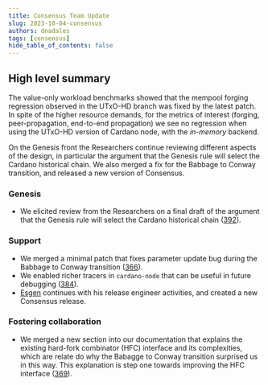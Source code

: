 ```yaml
---
title: Consensus Team Update
slug: 2023-10-04-consensus
authors: dnadales
tags: [consensus]
hide_table_of_contents: false
---
```


## High level summary

The value-only workload benchmarks showed that the mempool forging regression observed in the UTxO-HD branch was fixed by the latest patch. In spite of the higher resource demands, for the metrics of interest (forging, peer-propagation, end-to-end propagation) we see no regression when using the UTxO-HD version of Cardano node, with the *in-memory* backend.

On the Genesis front the Researchers continue reviewing different aspects of the design, in particular the argument that the Genesis rule will select the Cardano historical chain.
We also merged a fix for the Babbage to Conway transition, and released a new version of Consensus.


### Genesis

- We elicited review from the Researchers on a final draft of the argument that the Genesis rule will select the Cardano historical chain ([392](https://github.com/input-output-hk/ouroboros-consensus/issues/392)).


### Support

- We merged a minimal patch that fixes parameter update bug during the Babbage to Conway transition ([366](https://github.com/input-output-hk/ouroboros-consensus/pull/366)).
- We enabled richer tracers in `cardano-node` that can be useful in future debugging ([384](https://github.com/input-output-hk/ouroboros-consensus/pull/384)).
- [Esgen](https://github.com/amesgen) continues with his release engineer activities, and created a new Consensus release.

### Fostering collaboration

- We merged a new section into our documentation that explains the existing hard-fork combinator (HFC) interface and its complexities, which are relate do why the Babagge to Conway transition surprised us in this way. This explanation is step one towards improving the HFC interface ([369](https://github.com/input-output-hk/ouroboros-consensus/pull/369)).
